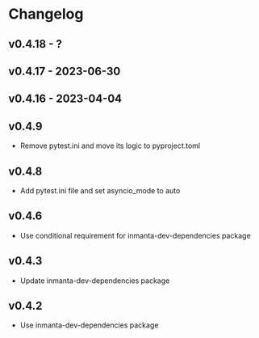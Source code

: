 # Changelog

## v0.4.18 - ?


## v0.4.17 - 2023-06-30


## v0.4.16 - 2023-04-04


## v0.4.9
- Remove pytest.ini and move its logic to pyproject.toml
## v0.4.8
- Add pytest.ini file and set asyncio_mode to auto
## v0.4.6
- Use conditional requirement for inmanta-dev-dependencies package
## v0.4.3
- Update inmanta-dev-dependencies package
## v0.4.2
- Use inmanta-dev-dependencies package
